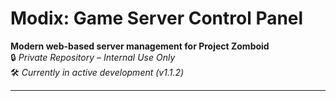 # Modix: Game Server Control Panel

**Modern web-based server management for Project Zomboid**  
🔒 _Private Repository – Internal Use Only_  
🛠️ _Currently in active development (v1.1.2)_  

---
